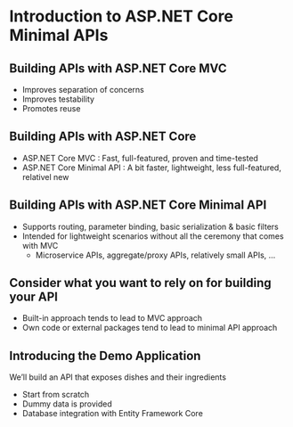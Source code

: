 # Introduction to ASP.NET Core Minimal APIs

## Building APIs with ASP.NET Core MVC

- Improves separation of concerns
- Improves testability
- Promotes reuse

## Building APIs with ASP.NET Core

- ASP.NET Core MVC : Fast, full-featured, proven and time-tested
- ASP.NET Core Minimal API : A bit faster, lightweight, less full-featured, relativel new

## Building APIs with ASP.NET Core Minimal API

- Supports routing, parameter binding, basic serialization & basic filters
- Intended for lightweight scenarios without all the ceremony that comes with MVC
    - Microservice APIs, aggregate/proxy APIs, relatively small APIs, …

## Consider what you want to rely on for building your API

- Built-in approach tends to lead to MVC approach
- Own code or external packages tend to lead to minimal API approach

## Introducing the Demo Application

We’ll build an API that exposes dishes and their ingredients
- Start from scratch
- Dummy data is provided
- Database integration with Entity Framework Core
